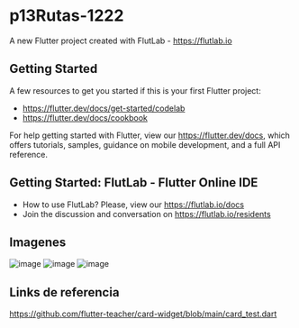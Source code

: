 # p13Rutas-1222

A new Flutter project created with FlutLab - https://flutlab.io

## Getting Started

A few resources to get you started if this is your first Flutter project:

- https://flutter.dev/docs/get-started/codelab
- https://flutter.dev/docs/cookbook

For help getting started with Flutter, view our
https://flutter.dev/docs, which offers tutorials,
samples, guidance on mobile development, and a full API reference.

## Getting Started: FlutLab - Flutter Online IDE

- How to use FlutLab? Please, view our https://flutlab.io/docs
- Join the discussion and conversation on https://flutlab.io/residents

## Imagenes
![image](https://github.com/AngelManuelGomezHernandez/p14_rutas_1222/assets/143548268/4762b8fb-4773-4b63-b62f-d557926bb098)
![image](https://github.com/AngelManuelGomezHernandez/p14_rutas_1222/assets/143548268/abeb37dd-2fb0-41f1-bef8-fdc5a15f8faf)
![image](https://github.com/AngelManuelGomezHernandez/p14_rutas_1222/assets/143548268/d2aff29b-ad5f-4bb7-a3f9-30a69372de50)



## Links de referencia
https://github.com/flutter-teacher/card-widget/blob/main/card_test.dart
